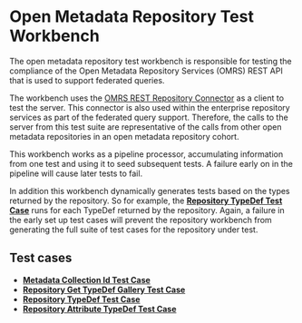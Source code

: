 <!-- SPDX-License-Identifier: CC-BY-4.0 -->
<!-- Copyright Contributors to the ODPi Egeria project. -->

  
# Open Metadata Repository Test Workbench

The open metadata repository test workbench is responsible for testing the compliance of the
Open Metadata Repository Services (OMRS) REST API that is used to support federated queries.

The workbench uses the [OMRS REST Repository Connector](../../../open-metadata-implementation/adapters/open-connectors/repository-services-connectors/open-metadata-collection-store-connectors/omrs-rest-repository-connector/README.md)
as a client to test the server.  This connector is also used within the enterprise repository
services as part of the federated query support.  Therefore, the calls to the
server from this test suite are representative of the calls from other open metadata
repositories in an open metadata repository cohort.

This workbench works as a pipeline processor, accumulating information from
one test and using it to seed subsequent tests.  A failure early on in the
pipeline will cause later tests to fail.


In addition this workbench dynamically generates tests based on the types returned
by the repository.  So for example,
the **[Repository TypeDef Test Case](repository-typedef-test-case.md)**
runs for each TypeDef returned by the repository.   Again, a failure in the early set up
test cases will prevent the repository workbench from generating the full suite of
test cases for the repository under test.

## Test cases

* **[Metadata Collection Id Test Case](repository-metadata-collection-id-test-case.md)**
* **[Repository Get TypeDef Gallery Test Case](repository-get-typedef-gallery-test-case.md)**
* **[Repository TypeDef Test Case](repository-typedef-test-case.md)**
* **[Repository Attribute TypeDef Test Case](repository-attribute-typedef-test-case.md)**


  